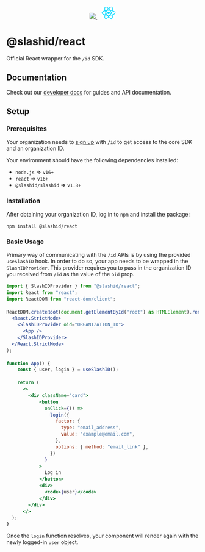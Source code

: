 <p align="center">
  <a href="https://slashid.dev/" target="_blank" align="center">
    <picture>
      <source media="(prefers-color-scheme: dark)" srcset="./../../slashid_logo-dark.svg">
      <img src="./../../slashid_logo-light.png" height="32">
    </picture>   
  </a>
  <img style="padding-left: 12px" src="./react.svg" height="32">
  <br />
</p>

# @slashid/react

Official React wrapper for the `/id` SDK.

## Documentation

Check out our [developer docs](https://developer.slashid.dev/) for guides and API documentation.

## Setup

### Prerequisites

Your organization needs to [sign up](https://slashid.dev/request-access) with `/id` to get access to the core SDK and an organization ID.

Your environment should have the following dependencies installed:

- `node.js` => `v16+`
- `react` => `v16+`
- `@slashid/slashid` => `v1.8+`

### Installation

After obtaining your organization ID, log in to `npm` and install the package:

```
npm install @slashid/react
```

### Basic Usage

Primary way of communicating with the `/id` APIs is by using the provided `useSlashID` hook. In order to do so, your app needs to be wrapped in the `SlashIDProvider`. This provider requires you to pass in the organization ID you received from `/id` as the value of the `oid` prop.

```jsx
import { SlashIDProvider } from "@slashid/react";
import React from "react";
import ReactDOM from "react-dom/client";

ReactDOM.createRoot(document.getElementById("root") as HTMLElement).render(
  <React.StrictMode>
    <SlashIDProvider oid="ORGANIZATION_ID">
      <App />
    </SlashIDProvider>
  </React.StrictMode>
);

function App() {
    const { user, login } = useSlashID();

    return (
      <>
        <div className="card">
            <button
              onClick={() =>
                login({
                  factor: {
                    type: "email_address",
                    value: "example@email.com",
                  },
                  options: { method: "email_link" },
                })
              }
            >
              Log in
            </button>
            <div>
              <code>{user}</code>
            </div>
        </div>
      </>
  );
}
```

Once the `login` function resolves, your component will render again with the newly logged-in `user` object.
